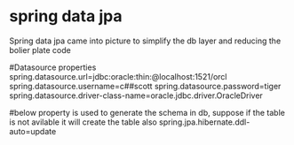 # spring data jpa
Spring data jpa came into picture to simplify the db layer and
reducing the bolier plate code 


#Datasource properties
spring.datasource.url=jdbc:oracle:thin:@localhost:1521/orcl
spring.datasource.username=c##scott
spring.datasource.password=tiger
spring.datasource.driver-class-name=oracle.jdbc.driver.OracleDriver

#below property is used to generate the schema in db, suppose if the table is not avilable it will create the table also
spring.jpa.hibernate.ddl-auto=update

